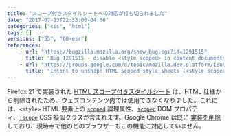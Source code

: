 ```yaml
---
title: "スコープ付きスタイルシートへの対応が打ち切られました"
date: "2017-07-13T22:33:00-04:00"
categories: ["css", "html"]
tags: []
versions: ["55", "60-esr"]
references:
    - url: "https://bugzilla.mozilla.org/show_bug.cgi?id=1291515"
      title: "Bug 1291515 - disable <style scoped> in content documents"
    - url: "https://groups.google.com/d/topic/mozilla.dev.platform/iBoROFkR9V8/discussion"
      title: "Intent to unship: HTML scoped style sheets (<style scoped>)"
---
```

Firefox 21 で実装された [HTML スコープ付きスタイルシート](https://developers.google.com/web/updates/2012/03/A-New-Experimental-Feature-style-scoped) は、HTML 仕様から削除されたため、ウェブコンテンツ内では使用できなくなりました。これには、`<style>` HTML 要素上の [`scoped`](https://developer.mozilla.org/docs/Web/HTML/Element/style#attr-scoped) 論理属性、[`scoped`](https://developer.mozilla.org/docs/Web/API/HTMLStyleElement/scoped) DOM プロパティ、[`:scope`](https://developer.mozilla.org/docs/Web/CSS/:scope) CSS 擬似クラスが含まれます。Google Chrome は既に [実装を削除](https://www.chromestatus.com/feature/5374137958662144) しており、現時点で他のどのブラウザーもこの機能に対応していません。
